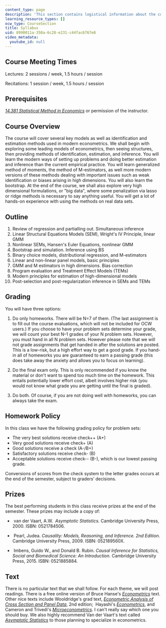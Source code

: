 ```yaml
---
content_type: page
description: 'This section contains logistical information about the course. '
learning_resource_types: []
ocw_type: CourseSection
title: Syllabus
uid: 8990011a-350a-6c28-e231-c44fac6767e8
video_metadata:
  youtube_id: null
---
```


Course Meeting Times
--------------------

Lectures: 2 sessions / week, 1.5 hours / session

Recitations: 1 session / week, 1.5 hours / session

Prerequisites
-------------

_[14.381 Statistical Method in Economics](/courses/14-381-statistical-method-in-economics-fall-2006)_ or permission of the instructor. 

Course Overview
---------------

The course will cover several key models as well as identification and estimation methods used in modern econometrics. We shall begin with exploring some leading models of econometrics, then seeing structures, then providing methods of identification, estimation, and inference. You will learn the modern ways of setting up problems and doing better estimation and inference than the current empirical practice. You will learn generalized method of moments, the method of M-estimators, as well more modern versions of these methods dealing with important issues such as weak identification or biases arising in high dimensions. You will also learn the bootstrap. At the end of the course, we shall also explore very high dimensional formulations, or "big data", where some penalization via lasso or ridge methods is necessary to say anything useful. You will get a lot of hands-on experience with using the methods on real data sets.

Outline
-------

1.  Review of regression and partialling out. Simultaneous inference
2.  Linear Structural Equations Models (SEM), Wright's IV Principle, linear GMM
3.  Nonlinear SEMs, Hansen's Euler Equations, nonlinear GMM
4.  Bootstrap and simulation. Inference using BS
5.  Binary choice models, distributional regression, and M-estimators
6.  Linear and non-linear panel models, basic principles
7.  GMM and M estimators in high dimensions. Bias correction
8.  Program evaluation and Treatment Effect Models (TEMs)
9.  Modern principles for estimation of high-dimensional models
10.  Post-selection and post-regularization inference in SEMs and TEMs

Grading
-------

You will have three options:

1.  Do only homeworks. There will be N=7 of them. (The last assignment is to fill out the course evaluations, which will not be included for OCW users.) If you choose to have your problem sets determine your grade, we will count your best N–1 grades of your N problem sets. However, you must hand in all N problem sets. However please note that we will not grade assignments that get handed in after the solutions are posted. This is a low-risk, but a high effort way to get a good grade. If you hand-in all of homeworks you are guaranteed to earn a passing grade (this does take away the anxiety and allows you to focus on learning).
    
2.  Do the final exam only. This is only recommended if you know the material or don't want to spend too much time on the homework. This entails potentially lower effort cost, albeit involves higher risk (you would not know what grade you are getting until the final is graded).
    
3.  Do both. Of course, if you are not doing well with homeworks, you can always take the exam.

Homework Policy
---------------

In this class we have the following grading policy for problem sets:

*   The very best solutions receive check++ (A+)
*   Very good solutions receive check+ (A)
*   Good solutions receive a check (A-/B+)
*   Satisfactory solutions receive check- (B)
*   Acceptable solutions receive check-- (B-), which is our lowest passing grade.

Conversions of scores from the check system to the letter grades occurs at the end of the semester, subject to graders’ decisions.  

Prizes
------

The best performing students in this class receive prizes at the end of the semester. These prizes may include a copy of:

*    van der Vaart, A.W.  _Asymptotic Statistics._ Cambridge University Press, 2000. ISBN: 0521784506.
    
*    Pearl, Judea. _Causality: Models, Reasoning, and Inference. 2nd Edition._ Cambridge University Press, 2009. ISBN: 052189560X.
    
*    Imbens, Guido W., and Donald B. Rubin. _Causal Inference for Statistics, Social and Biomedical Science: An Introduction._ Cambridge University Press, 2015. ISBN: 0521885884.

Text
----

There is no particular text that we shall follow. For each theme, we will post readings. There is a free online version of Bruce Hanse's _[Econometrics](http://www.ssc.wisc.edu/~bhansen/econometrics/)_ text. Other nice texts include Wooldridge's grad text, _[Econometric Analysis of Cross Section and Panel Data](https://mitpress.mit.edu/books/econometric-analysis-cross-section-and-panel-data)_, 2nd edition;  Hayashi's _[Econometrics](https://press.princeton.edu/titles/6946.html)_, and Cameron and Trivedi's _[Microeconometrics](http://www.cambridge.org/us/academic/subjects/economics/econometrics-statistics-and-mathematical-economics/microeconometrics-methods-and-applications?format=HB&isbn=9780521848053#f6uZFW6oCATPJtwX.97)_. I can't really say which one you should buy. We also highly recommend Van der Vaart's text called _[Asymptotic Statistics](https://www.cambridge.org/core/books/asymptotic-statistics/A3C7DAD3F7E66A1FA60E9C8FE132EE1D)_ to those planning to specialize in econometrics.